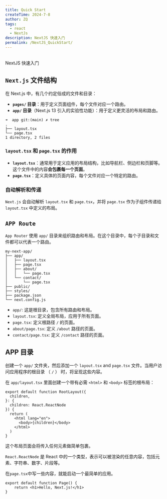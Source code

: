```yaml
---
title: Quick Start
createTime: 2024-7-8
author: ZQ
tags:
  - react
  - NextJs
description: NextJS 快速入门
permalink: /NextJS_QuickStart/
---
```

<br> NextJS 快速入门
<!-- more -->

## `Next.js` 文件结构

在 Next.js 中，有几个约定俗成的文件和目录：

- **`pages/` 目录**：用于定义页面组件，每个文件对应一个路由。
- **`app/` 目录**（Next.js 13 引入的实验性功能）：用于定义更灵活的布局和路由。

```shell
➜  app git:(main) ✗ tree
.
├── layout.tsx
└── page.tsx
1 directory, 2 files
```

### `layout.tsx` 和 `page.tsx` 的作用

- **`layout.tsx`**：通常用于定义应用的布局结构，比如导航栏、侧边栏和页脚等。这个文件中的内容**会包裹每一个页面**。
- **`page.tsx`**：定义具体的页面内容，每个文件对应一个特定的路由。

### 自动解析和传递

`Next.js` 会自动解析 `layout.tsx` 和 `page.tsx`，并将 `page.tsx` 作为子组件传递给 `layout.tsx` 中定义的布局。

## `APP Route`

`App Router` 使用 `app/` 目录来组织路由和布局。在这个目录中，每个子目录和文件都可以代表一个路由。

```shell
my-next-app/
├── app/
│   ├── layout.tsx
│   ├── page.tsx
│   ├── about/
│   │   └── page.tsx
│   └── contact/
│       └── page.tsx
├── public/
├── styles/
├── package.json
└── next.config.js

```

- `app/`: 这是根目录，包含所有路由和布局。
- `layout.tsx`: 定义全局布局，应用于所有页面。
- `page.tsx`: 定义根路径 `/` 的页面。
- `about/page.tsx`: 定义 `/about` 路径的页面。
- `contact/page.tsx`: 定义 `/contact` 路径的页面。

## APP 目录

创建一个 `app/` 文件夹，然后添加一个 `layout.tsx` and `page.tsx` 文件。当用户访问应用程序的根目录 （ `/` ） 时，将呈现这些内容。

在 `app/layout.tsx` 里面创建一个带有必需 `<html>` 和 `<body>` 标签的根布局：

```tsx
export default function RootLayout({
  children,
}: {
  children: React.ReactNode
}) {
  return (
    <html lang="en">
      <body>{children}</body>
    </html>
  )
}
```

这个布局页面会将传入任何元素做简单包裹。

`React.ReactNode` 是 React 中的一个类型，表示可以被渲染的任意内容，包括元素、字符串、数字、片段等。

在`page.tsx`中写一些内容，就能启动一个最简单的应用。

```tsx
export default function Page() {
	return <h1>Hello, Next.js!</h1>
}
```
